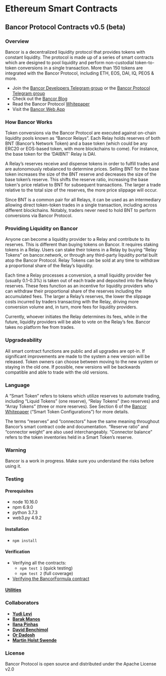 # Ethereum Smart Contracts

## Bancor Protocol Contracts v0.5 \(beta\)

### Overview

Bancor is a decentralized liquidity protocol that provides tokens with constant liquidity. The protocol is made up of a series of smart contracts which are designed to pool liquidity and perform non-custodial token-to-token conversions in a single transaction. More than 150 tokens are integrated with the Bancor Protocol, including ETH, EOS, DAI, IQ, PEOS & more.

* Join the [Bancor Developers Telegram group](https://t.me/BancorDevelopers) or the [Bancor Protocol Telegram group](https://t.me/bancor)
* Check out the [Bancor Blog](https://blog.bancor.network/) 
* Read the Bancor Protocol [Whitepaper](https://storage.googleapis.com/website-bancor/2018/04/01ba8253-bancor_protocol_whitepaper_en.pdf)
* Visit the [Bancor Web App](https://www.bancor.network/communities/5a780b3a287443a5cdea2477?utm_source=social&utm_medium=github&utm_content=readme)

### How Bancor Works

Token conversions via the Bancor Protocol are executed against on-chain liquidity pools known as “Bancor Relays”. Each Relay holds reserves of both BNT \(Bancor’s Network Token\) and a base token \(which could be any ERC20 or EOS-based token, with more blockchains to come\). For instance, the base token for the ‘DAIBNT’ Relay is DAI.

A Relay’s reserves receive and dispense tokens in order to fulfill trades and are autonomously rebalanced to determine prices. Selling BNT for the base token increases the size of the BNT reserve and decreases the size of the base token’s reserve. This shifts the reserve ratio, increasing the base token's price relative to BNT for subsequent transactions. The larger a trade relative to the total size of the reserves, the more price slippage will occur.

Since BNT is a common pair for all Relays, it can be used as an intermediary allowing direct token-token trades in a single transaction, including across different blockchains. Notably, traders never need to hold BNT to perform conversions via Bancor Protocol.

### Providing Liquidity on Bancor

Anyone can become a liquidity provider to a Relay and contribute to its reserves. This is different than buying tokens on Bancor. It requires staking tokens in a Relay. Users can stake their tokens in a Relay by buying “Relay Tokens” on bancor.network, or through any third-party liquidity portal built atop the Bancor Protocol. Relay Tokens can be sold at any time to withdraw a proportional share of the Relay’s liquidity.

Each time a Relay processes a conversion, a small liquidity provider fee \(usually 0.1-0.3%\) is taken out of each trade and deposited into the Relay’s reserves. These fees function as an incentive for liquidity providers who can withdraw their proportional share of the reserves including the accumulated fees. The larger a Relay’s reserves, the lower the slippage costs incurred by traders transacting with the Relay, driving more conversion volume and, in turn, more fees for liquidity providers.

Currently, whoever initiates the Relay determines its fees, while in the future, liquidity providers will be able to vote on the Relay’s fee. Bancor takes no platform fee from trades.

### Upgradeability

All smart contract functions are public and all upgrades are opt-in. If significant improvements are made to the system a new version will be released. Token owners can choose between moving to the new system or staying in the old one. If possible, new versions will be backwards compatible and able to trade with the old versions.

### Language

A “Smart Token” refers to tokens which utilize reserves to automate trading, including “Liquid Tokens” \(one reserve\), “Relay Tokens” \(two reserves\) and “Array Tokens” \(three or more reserves\). See Section 6 of the [Bancor Whitepaper](https://storage.googleapis.com/website-bancor/2018/04/01ba8253-bancor_protocol_whitepaper_en.pdf) \(“Smart Token Configurations”\) for more details.

The terms “reserves” and “connectors” have the same meaning throughout Bancor’s smart contract code and documentation. “Reserve ratio” and “connector weight” are also used interchangeably. “Connector balance” refers to the token inventories held in a Smart Token’s reserve.

### Warning

Bancor is a work in progress. Make sure you understand the risks before using it.

### Testing

#### Prerequisites

* node 10.16.0
* npm 6.9.0
* python 3.7.3
* web3.py 4.9.2

#### Installation

* `npm install`

#### Verification

* Verifying all the contracts:
  * `npm test 1` \(quick testing\)
  * `npm test 2` \(full coverage\)
* [Verifying the BancorFormula contract](https://github.com/bancorprotocol/docs/tree/6e6fc921006fa85e69dc01b70c8a657b8a5711bd/bancor-network/api-reference/ethereum/solidity/python/README.md)

#### [Utilities](https://github.com/bancorprotocol/docs/tree/6e6fc921006fa85e69dc01b70c8a657b8a5711bd/bancor-network/api-reference/ethereum/solidity/utils/README.md)

### Collaborators

* [**Yudi Levi**](https://github.com/yudilevi)
* [**Barak Manos**](https://github.com/barakman)
* [**Ilana Pinhas**](https://github.com/ilanapi)
* [**David Benchimol**](https://github.com/davidbancor)
* [**Or Dadosh**](https://github.com/ordd)
* [**Martin Holst Swende**](https://github.com/holiman)

### License

Bancor Protocol is open source and distributed under the Apache License v2.0

